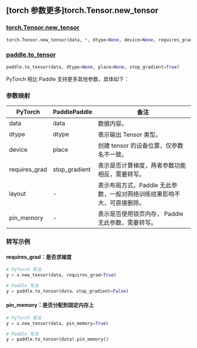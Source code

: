 ## [torch 参数更多]torch.Tensor.new_tensor

### [torch.Tensor.new_tensor](https://pytorch.org/docs/stable/generated/torch.Tensor.new_tensor.html#torch-tensor-new-tensor)

```python
torch.Tensor.new_tensor(data, *, dtype=None, device=None, requires_grad=False, layout=torch.strided, pin_memory=False)
```

### [paddle.to_tensor](https://www.paddlepaddle.org.cn/documentation/docs/zh/develop/api/paddle/to_tensor_cn.html)

```python
paddle.to_tensor(data, dtype=None, place=None, stop_gradient=True)
```

PyTorch 相比 Paddle 支持更多其他参数，具体如下：

### 参数映射

| PyTorch       | PaddlePaddle | 备注                                                         |
| ------------- | ------------ | ------------------------------------------------------------ |
| data          | data         | 数据内容。 |
| dtype         | dtype        | 表示输出 Tensor 类型。                                       |
| device        | place         | 创建 tensor 的设备位置，仅参数名不一致。                       |
| requires_grad | stop_gradient | 表示是否计算梯度，两者参数功能相反，需要转写。      |
| layout        | -            | 表示布局方式，Paddle 无此参数，一般对网络训练结果影响不大，可直接删除。 |
| pin_memory    | -            | 表示是否使用锁页内存， Paddle 无此参数，需要转写。       |

### 转写示例

#### requires_grad：是否求梯度

```python
# PyTorch 写法
y = x.new_tensor(data, requires_grad=True)

# Paddle 写法
y = paddle.to_tensor(data，stop_gradient=False)
```

#### pin_memory：是否分配到固定内存上

```python
# PyTorch 写法
y = x.new_tensor(data, pin_memory=True)

# Paddle 写法
y = paddle.to_tensor(data).pin_memory()
```
